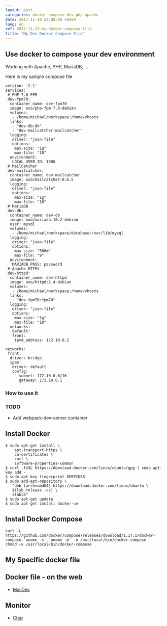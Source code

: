 ```yaml
---
layout: post
categories: docker compose dev php apache
date: 2017-11-19 22:00:00 +0200
lang: en
ref: 2017-11-23-my-docker-compose-file
title: "My Dev Docker Compose File"
---
```


## Use docker to compose your dev environment
Working with Apache, PHP, MariaDB, ...

Here is my sample compose file

```
version: '2.1'
services:
 # PHP 7.0 FPM
 dev-fpm70:
  container_name: dev-fpm70
  image: oxo/php-fpm:7.0-debian
  volumes:
   - /home/michael/workspace:/home/vhosts
  links:
   - "dev-db:db"
   - "dev-mailcatcher:mailcatcher"
  logging:
   driver: "json-file"
   options:
    max-size: "1g"
    max-file: "10"
  environment:
   LOCAL_USER_ID: 1000
 # MailCatcher
 dev-mailcatcher:
  container_name: dev-mailcatcher
  image: oxo/mailcatcher:0.6.5
  logging:
   driver: "json-file"
   options:
    max-size: "1g"
    max-file: "10"    
 # MariaDB
 dev-db:
  container_name: dev-db
  image: oxo/mariadb:10.2-debian
  user: mysql
  volumes:
   - /home/michael/workspace/database:/var/lib/mysql
  logging:
   driver: "json-file"
   options:
    max-size: "500m"
    max-file: "9"
  environment:
   MARIADB_PASS: password
 # Apache HTTPd
 dev-httpd:  
  container_name: dev-httpd
  image: oxo/httpd:2.4-debian
  volumes:
   - /home/michael/workspace:/home/vhosts
  links:
   - "dev-fpm70:fpm70"
  logging:
   driver: "json-file"
   options:
    max-size: "1g"
    max-file: "10"
  networks:
   default:
   front:
    ipv4_address: 172.10.0.2

networks:
 front:
  driver: bridge
  ipam:
   driver: default
   config:
    - subnet: 172.10.0.0/16
      gateway: 172.10.0.1

```
### How to use it


### TODO
- Add webpack-dev-server container

## Install Docker
```
$ sudo apt-get install \
    apt-transport-https \
    ca-certificates \
    curl \
    software-properties-common    
$ curl -fsSL https://download.docker.com/linux/ubuntu/gpg | sudo apt-key add -
$ sudo apt-key fingerprint 0EBFCD88
$ sudo add-apt-repository \
   "deb [arch=amd64] https://download.docker.com/linux/ubuntu \
   $(lsb_release -cs) \
   stable"
$ sudo apt-get update
$ sudo apt-get install docker-ce
```

## Install Docker Compose
```
curl -L https://github.com/docker/compose/releases/download/1.17.1/docker-compose-`uname -s`-`uname -m` -o /usr/local/bin/docker-compose
chmod +x /usr/local/bin/docker-compose
```

## My Specific docker file


## Docker file - on the web
- [MailDev](https://github.com/djfarrelly/MailDev)


## Monitor
- [Ctop](https://github.com/bcicen/ctop)
